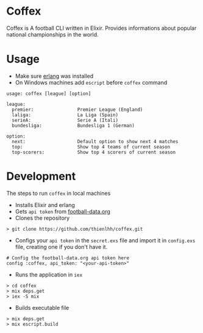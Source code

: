 # Coffex
Coffex is A football CLI written in Elixir. Provides informations about popular national championships in the world.

# Usage
- Make sure [erlang](http://www.erlang.org/) was installed
- On Windows machines add `escript` before `coffex` command
```
usage: coffex [league] [option]

league:
  premier:                Premier League (England)
  laliga:                 La Liga (Spain)
  serieA:                 Serie A (Itali)
  bundesliga:             Bundesliga 1 (German)

option:
  next:                   Default option to show next 4 matches
  top:                    Show top 4 teams of current season
  top-scorers:            Show top 4 scorers of current season
```

# Development
The steps to run `coffex` in local machines
- Installs Elixir and erlang
- Gets `api token` from [football-data.org](https://www.football-data.org/)
- Clones the repository
```
> git clone https://github.com/thienlhh/coffex.git
```
- Configs your `api token` in the `secret.exs` file and import it in `config.exs` file, creating one if you don't have it.
```
# Config the football-data.org api token here
config :coffex, api_token: "<your-api-token>"
```
- Runs the application in `iex`
```
> cd coffex
> mix deps.get
> iex -S mix
```
- Builds executable file
```
> mix deps.get
> mix escript.build
```
